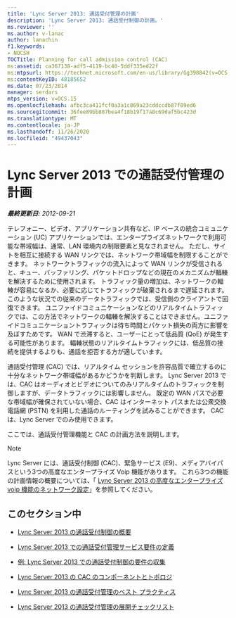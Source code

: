 ```yaml
---
title: 'Lync Server 2013: 通話受付管理の計画'
description: 'Lync Server 2013: 通話受付制御の計画。'
ms.reviewer: ''
ms.author: v-lanac
author: lanachin
f1.keywords:
- NOCSH
TOCTitle: Planning for call admission control (CAC)
ms:assetid: ca367138-adf5-4119-bc40-5ddf335ed22f
ms:mtpsurl: https://technet.microsoft.com/en-us/library/Gg398842(v=OCS.15)
ms:contentKeyID: 48185652
ms.date: 07/23/2014
manager: serdars
mtps_version: v=OCS.15
ms.openlocfilehash: afbc3ca411fcf0a3a1c869a23cddccdb87f09ed6
ms.sourcegitcommit: 36fee89bb887bea4f18b19f17a8c69daf5bc423d
ms.translationtype: MT
ms.contentlocale: ja-JP
ms.lasthandoff: 11/26/2020
ms.locfileid: "49437043"
---
```

# <a name="planning-for-call-admission-control-in-lync-server-2013"></a>Lync Server 2013 での通話受付管理の計画

<div data-xmlns="http://www.w3.org/1999/xhtml">

<div class="topic" data-xmlns="http://www.w3.org/1999/xhtml" data-msxsl="urn:schemas-microsoft-com:xslt" data-cs="https://msdn.microsoft.com/">

<div data-asp="https://msdn2.microsoft.com/asp">



</div>

<div id="mainSection">

<div id="mainBody">

<span> </span>

_**最終更新日:** 2012-09-21_

テレフォニー、ビデオ、アプリケーション共有など、IP ベースの統合コミュニケーション (UC) アプリケーションでは、エンタープライズネットワークで利用可能な帯域幅は、通常、LAN 環境内の制限要素と見なされません。 ただし、サイトを相互に接続する WAN リンクでは、ネットワーク帯域幅を制限することができます。 ネットワークトラフィックの流入によって WAN リンクが受信されると、キュー、バッファリング、パケットドロップなどの現在のメカニズムが輻輳を解決するために使用されます。 トラフィック量の増加は、ネットワークの輻輳が容易になるか、必要に応じてトラフィックが破棄されるまで遅延されます。 このような状況での従来のデータトラフィックでは、受信側のクライアントで回復できます。 ユニファイドコミュニケーションなどのリアルタイムトラフィックでは、この方法でネットワークの輻輳を解決することはできません。ユニファイドコミュニケーショントラフィックは待ち時間とパケット損失の両方に影響を及ぼすためです。 WAN で渋滞すると、ユーザーにとって低品質 (QoE) が発生する可能性があります。 輻輳状態のリアルタイムトラフィックには、低品質の接続を提供するよりも、通話を拒否する方が適しています。

通話受付管理 (CAC) では、リアルタイム セッションを許容品質で確立するのに十分なネットワーク帯域幅があるかどうかを判断します。 Lync Server 2013 では、CAC はオーディオとビデオについてのみリアルタイムのトラフィックを制御しますが、データトラフィックには影響しません。 既定の WAN パスで必要な帯域幅が確保されていない場合、CAC はインターネット パスまたは公衆交換電話網 (PSTN) を利用した通話のルーティングを試みることができます。 CAC は、Lync Server でのみ使用できます。

ここでは、通話受付管理機能と CAC の計画方法を説明します。

<div>


> [!NOTE]  
> Lync Server には、通話受付制御 (CAC)、緊急サービス (E9)、メディアバイパスという3つの高度なエンタープライズ Voip 機能があります。 これら3つの機能の計画情報の概要については、「 <A href="lync-server-2013-network-settings-for-the-advanced-enterprise-voice-features.md">Lync Server 2013 の高度なエンタープライズ voip 機能のネットワーク設定</A>」を参照してください。



</div>

<div>

## <a name="in-this-section"></a>このセクション中

  - [Lync Server 2013 の通話受付制御の概要](lync-server-2013-overview-of-call-admission-control.md)

  - [Lync Server 2013 での通話受付管理サービス要件の定義](lync-server-2013-defining-your-requirements-for-call-admission-control.md)

  - [例: Lync Server 2013 での通話受付制御の要件の収集](lync-server-2013-example-of-gathering-your-requirements-for-call-admission-control.md)

  - [Lync Server 2013 の CAC のコンポーネントとトポロジ](lync-server-2013-components-and-topologies-for-cac.md)

  - [Lync Server 2013 の通話受付管理のベスト プラクティス](lync-server-2013-best-practices-for-call-admission-control.md)

  - [Lync Server 2013 の通話受付管理の展開チェックリスト](lync-server-2013-deployment-checklist-for-call-admission-control.md)

</div>

</div>

<span> </span>

</div>

</div>

</div>

